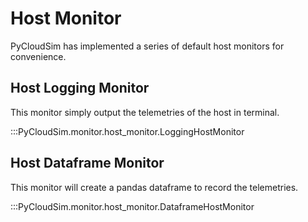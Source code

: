 # Host Monitor

PyCloudSim has implemented a series of default host monitors for convenience.

## Host Logging Monitor

This monitor simply output the telemetries of the host in terminal.

:::PyCloudSim.monitor.host_monitor.LoggingHostMonitor

## Host Dataframe Monitor

This monitor will create a pandas dataframe to record the telemetries.

:::PyCloudSim.monitor.host_monitor.DataframeHostMonitor
